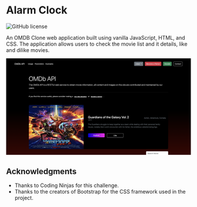 # Alarm Clock

![GitHub license](https://img.shields.io/badge/license-MIT-blue.svg)

An OMDB Clone web application built using vanilla JavaScript, HTML, and CSS. The application allows users to check the movie list and it details, like and dilike movies.

![OMDB Clone Screenshot](/ss.png)

## Acknowledgments

- Thanks to Coding Ninjas for this challenge.
- Thanks to the creators of Bootstrap for the CSS framework used in the project.

